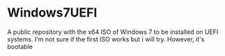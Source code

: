 # Windows7UEFI
A public repository with the x64 ISO of Windows 7 to be installed on UEFI systems. I'm not sure if the first ISO works but i will try. However, it's bootable
